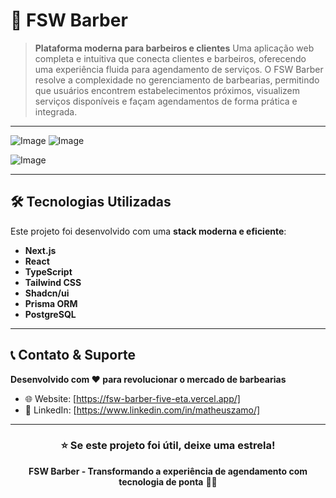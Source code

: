 # 💈 FSW Barber
> **Plataforma moderna para barbeiros e clientes**
Uma aplicação web completa e intuitiva que conecta clientes e barbeiros, oferecendo uma experiência fluida para agendamento de serviços. O FSW Barber resolve a complexidade no gerenciamento de barbearias, permitindo que usuários encontrem estabelecimentos próximos, visualizem serviços disponíveis e façam agendamentos de forma prática e integrada.

---


![Image](https://github.com/user-attachments/assets/6ca63021-f350-4d52-bbb5-8263a1ea9134)
![Image](https://github.com/user-attachments/assets/a9071a0c-4be3-4d68-b46e-2a85a72dbe99)

![Image](https://github.com/user-attachments/assets/75605bcf-d0b5-49d5-8604-f1f33df26b3d)

---

## 🛠️ Tecnologias Utilizadas

Este projeto foi desenvolvido com uma **stack moderna e eficiente**:

- **Next.js**
- **React**
- **TypeScript**
- **Tailwind CSS**
- **Shadcn/ui**
- **Prisma ORM**
- **PostgreSQL**

---

## 📞 Contato & Suporte

**Desenvolvido com ❤️ para revolucionar o mercado de barbearias**

- 🌐 Website: [https://fsw-barber-five-eta.vercel.app/]
- 📱 LinkedIn: [https://www.linkedin.com/in/matheuszamo/]

---

<div align="center">

### ⭐ Se este projeto foi útil, deixe uma estrela!

**FSW Barber - Transformando a experiência de agendamento com tecnologia de ponta** 💈✨

</div>
